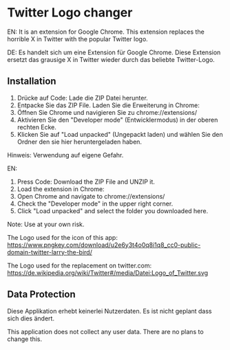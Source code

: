 
# Twitter Logo changer

EN: It is an extension for Google Chrome. This extension replaces the horrible X in Twitter with the popular Twitter logo. 

DE: Es handelt sich um eine Extension für Google Chrome. Diese Extension ersetzt das grausige X in Twitter wieder durch das beliebte Twitter-Logo. 

## Installation
1. Drücke auf Code: Lade die ZIP Datei herunter.
2. Entpacke Sie das ZIP File. Laden Sie die Erweiterung in Chrome: 
3. Öffnen Sie Chrome und navigieren Sie zu chrome://extensions/ 
4. Aktivieren Sie den "Developer mode" (Entwicklermodus) in der oberen rechten Ecke.
5. Klicken Sie auf "Load unpacked" (Ungepackt laden) und wählen Sie den Ordner den sie hier heruntergeladen haben. 

Hinweis: Verwendung auf eigene Gefahr.

EN:
1. Press Code: Download the ZIP File and UNZIP it. 
2. Load the extension in Chrome:
3. Open Chrome and navigate to chrome://extensions/
4. Check the "Developer mode" in the upper right corner.
5. Click "Load unpacked" and select the folder you downloaded here.

Note:  Use at your own risk.


The Logo used for the icon of this app: https://www.pngkey.com/download/u2e6y3t4o0q8i1q8_cc0-public-domain-twitter-larry-the-bird/

The Logo used for the replacement on twitter.com: https://de.wikipedia.org/wiki/Twitter#/media/Datei:Logo_of_Twitter.svg


## Data Protection

Diese Applikation erhebt keinerlei Nutzerdaten.
Es ist nicht geplant dass sich dies ändert.

This application does not collect any user data.
There are no plans to change this.
